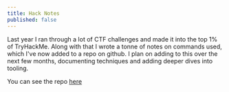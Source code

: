 ```yaml
---
title: Hack Notes
published: false
---
```


Last year I ran through a lot of CTF challenges and made it into the top 1% of TryHackMe.  Along with that I wrote a tonne of notes on commands used, which I've now added to a repo on github.  I plan on adding to this over the next few months, documenting techniques and adding deeper dives into tooling.

You can see the repo [here](https://github.com/ruddles/hack-notes)